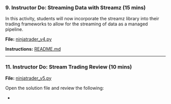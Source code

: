 ### 9. Instructor Do: Streaming Data with Streamz (15 mins)

In this activity, students will now incorporate the streamz library into their trading frameworks to allow for the streaming of data as a managed pipeline.

**File:** [ninjatrader_v4.py](Activities/09-Stu_Streaming/Unsolved/ninjatrader_v4.py)

**Instructions:** [README.md](Activities/09-Stu_Streaming/README.md)

---

### 11. Instructor Do: Stream Trading Review (10 mins)

**File:** [ninjatrader_v5.py](Activities/09-Stu_Streaming/Solved/ninjatrader_v5.py)

Open the solution file and review the following:

* 
